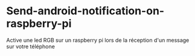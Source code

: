 # Send-android-notification-on-raspberry-pi
Active une led RGB sur un raspberry pi lors de la réception d'un message sur votre téléphone 

